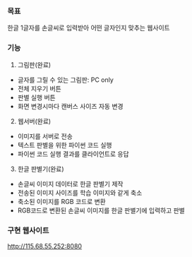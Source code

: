 ### 목표
한글 1글자를 손글씨로 입력받아 어떤 글자인지 맞추는 웹사이트

### 기능
1. 그림판(완료)
 - 글자를 그릴 수 있는 그림판: PC only
 - 전체 지우기 버튼
 - 판별 실행 버튼
 - 화면 변경시마다 캔버스 사이즈 자동 변경
2. 웹서버(완료)
 - 이미지를 서버로 전송
 - 텍스트 판별을 위한 파이썬 코드 실행
 - 파이썬 코드 실행 결과를 클라이언트로 응답
3. 한글 판별기(완료)
 - 손글씨 이미지 데이터로 한글 판별기 제작
 - 전송된 이미지 사이즈를 학습 이미지와 같게 축소
 - 축소된 이미지를 RGB 코드로 변환
 - RGB코드로 변환된 손글씨 이미지를 한글 판별기에 입력하고 판별

### 구현 웹사이트
http://115.68.55.252:8080
